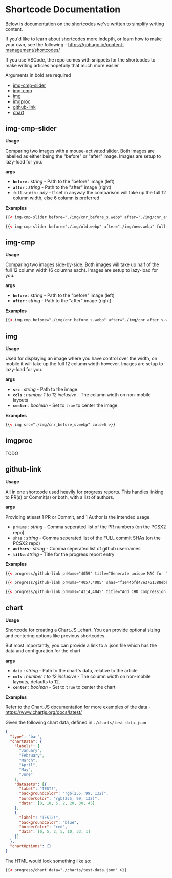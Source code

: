 # Shortcode Documentation

Below is documentation on the shortcodes we've written to simplify writing content.

If you'd like to learn about shortcodes more indepth, or learn how to make your own, see the following - https://gohugo.io/content-management/shortcodes/

If you use VSCode, the repo comes with snippets for the shortcodes to make writing articles hopefully that much more easier

Arguments in bold are required

- [img-cmp-slider](#img-cmp-slider)
- [img-cmp](#img-cmp)
- [img](#img)
- [imgproc](#imgproc)
- [github-link](#github-link)
- [chart](#chart)

## img-cmp-slider

**Usage**

Comparing two images with a mouse-activated slider.  Both images are labelled as either being the "before" or "after" image.  Images are setup to lazy-load for you.

**args**

- **`before`** : _string_ - Path to the "before" image (left)
- **`after`** : _string_ - Path to the "after" image (right)
- `full-width` : _any_ - If set in anyway the comparison will take up the full 12 column width, else 6 column is preferred

**Examples**

```html
{{< img-cmp-slider before="./img/cnr_before_s.webp" after="./img/cnr_after_s.webp">}}

{{< img-cmp-slider before="./img/old.webp" after="./img/new.webp" full-width="true">}}
```

## img-cmp

**Usage**

Comparing two images side-by-side.  Both images will take up half of the full 12 column width (6 columns each).  Images are setup to lazy-load for you.

**args**

- **`before`** : _string_ - Path to the "before" image (left)
- **`after`** : _string_ - Path to the "after" image (right)

**Examples**

```html
{{< img-cmp before="./img/cnr_before_s.webp" after="./img/cnr_after_s.webp">}}
```

## img

**Usage**

Used for displaying an image where you have control over the width, on mobile it will take up the full 12 column width however. Images are setup to lazy-load for you.

**args**

- **`src`** : _string_ - Path to the image
- **`cols`** : _number 1 to 12 inclusive_ - The column width on non-mobile layouts
- **`center`** : _boolean_ - Set to `true` to center the image

**Examples**

```html
{{< img src="./img/cnr_before_s.webp" cols=6 >}}
```

## imgproc

TODO

## github-link

**Usage**

All in one shortcode used heavily for progress reports.  This handles linking to PR(s) or Commit(s) or both, with a list of authors.

**args**

Providing atleast 1 PR or Commit, and 1 Author is the intended usage.

- `prNums` : _string_ - Comma seperated list of the PR numbers (on the PCSX2 repo)
- `shas` : _string_ - Comma seperated list of the FULL commit SHAs (on the PCSX2 repo)
- **`authors`** : _string_ - Comma seperated list of github usernames
- **`title`**: _string_ - Title for the progress report entry

**Examples**

```html
{{< progress/github-link prNums="4059" title="Generate unique MAC for TAP" authors="TheLastRar" >}}

{{< progress/github-link prNums="4057,4085" shas="f1e44bfd47e3761388ebb5cc8ca4db78bb24916c" title="SPU2: Improve DMA/IRQ timing" authors="refractionpcsx2" >}}

{{< progress/github-link prNums="4314,4045" title="Add CHD compression format support" authors="rtissera,SleepyMan,siddhartha77" >}}
```

## chart

**Usage**

Shortcode for creating a Chart.JS...chart.  You can provide optional sizing and centering options like previous shortcodes.

But most importantly, you can provide a link to a .json file which has the data and configuration for the chart

**args**

- `data` : _string_ - Path to the chart's data, relative to the article
- **`cols`** : _number 1 to 12 inclusive_ - The column width on non-mobile layouts, defaults to 12.
- **`center`** : _boolean_ - Set to `true` to center the chart

**Examples**

Refer to the Chart.JS documentation for more examples of the data - https://www.chartjs.org/docs/latest/

Given the following chart data, defined in `./charts/test-data.json`

```json
{
  "type": "bar",
  "chartData": {
    "labels": [
      "January",
      "February",
      "March",
      "April",
      "May",
      "June"
    ],
    "datasets": [{
      "label": "TEST!",
      "backgroundColor": "rgb(255, 99, 132)",
      "borderColor": "rgb(255, 99, 132)",
      "data": [0, 10, 5, 2, 20, 30, 45]
    },
    {
      "label": "TEST2!",
      "backgroundColor": "blue",
      "borderColor": "red",
      "data": [0, 5, 2, 5, 10, 33, 1]
    }]
  },
  "chartOptions": {}
}

```

The HTML would look something like so:

```html
{{< progress/chart data="./charts/test-data.json" >}}
```
